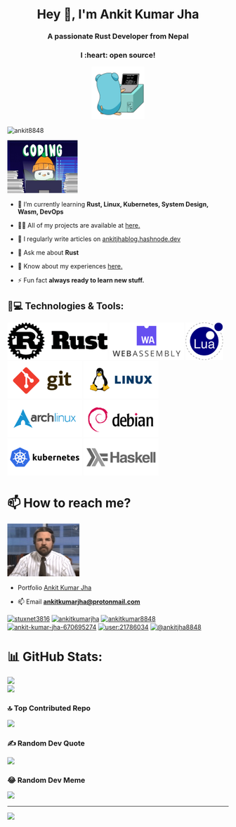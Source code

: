 <h1 align="center">Hey 👋, I'm Ankit Kumar Jha</h1>
<h3 align="center">A passionate Rust Developer from Nepal </h3>
<h3 align="center">I :heart: open source!</h3>
  

<p align="center">
  <img src="https://github.com/Ankit8848/Ankit8848/blob/main/assets/go.gif"  height="120" />
  
</p>



<p align="left"> <img src="https://komarev.com/ghpvc/?username=ankit8848&label=Profile%20views&color=0e75b6&style=flat" alt="ankit8848" /> </p>

<p align="left">
<img src="https://github.com/Ankit8848/Ankit8848/blob/main/assets/coding.gif"  height="120" />
</p>

- 🌱 I’m currently learning **Rust, Linux, Kubernetes, System Design, Wasm, DevOps**

- 👨‍💻 All of my projects are available at [here.](https://ankitjha.live/)

- 📝 I regularly write articles on [ankitjhablog.hashnode.dev](https://ankitjhablog.hashnode.dev/)

- 💬 Ask me about **Rust**

- 📄 Know about my experiences [here.](https://ankitjha.live/)

- ⚡ Fun fact **always ready to learn new stuff.**

## 🚀💻 Technologies & Tools:


  <p float="left">
   <img src="https://github.com/Ankit8848/Ankit8848/blob/main/assets/rust-lang-official.svg"  height="85" />
   <img src="https://github.com/Ankit8848/Ankit8848/blob/main/assets/webassembly.svg"  height="85" background-color: white;/>
   <img src="https://github.com/Ankit8848/Ankit8848/blob/main/assets/lua-official.svg"  height="85" />
   <img src="https://github.com/Ankit8848/Ankit8848/blob/main/assets/git-scm.svg"  height="85" />
   <img src="https://github.com/Ankit8848/Ankit8848/blob/main/assets/linux.svg"  height="85" />
   <img src="https://github.com/Ankit8848/Ankit8848/blob/main/assets/archlinux.svg"  height="85" />
   <img src="https://github.com/Ankit8848/Ankit8848/blob/main/assets/debian.svg"  height="85" />
   <img src="https://github.com/Ankit8848/Ankit8848/blob/main/assets/kubernetes.svg"  height="85" />
  <img src="https://github.com/Ankit8848/Ankit8848/blob/main/assets/haskell.svg"  height="85" />
   

</p>




# 📫 How to reach me?

<p align="left">
<img src="https://github.com/Ankit8848/Ankit8848/blob/main/assets/devops.gif" height="120"/>
</p>

- Portfolio [Ankit Kumar Jha](https://ankitjha.live/)

- 📫 Email **ankitkumarjha@protonmail.com**

 <p float="centre">
<a href="https://bsky.app/profile/ankitkumarjha.bsky.social" target="blank"><img align="center" src="https://cdn.jsdelivr.net/npm/simple-icons@14.0.1/icons/bluesky.svg" alt="stuxnet3816" height="30" width="40" /></a>
<a href="https://mastodon.social/@ankitkumarjha" target="blank"><img align="center" src="https://cdn.jsdelivr.net/npm/simple-icons@14.0.1/icons/mastodon.svg" alt="ankitkumarjha" height="30" width="40" /></a>
<a href="https://x.com/ankitkumar8848" target="blank"><img align="center" src="https://cdn.jsdelivr.net/npm/simple-icons@14.0.1/icons/x.svg" alt="ankitkumar8848" height="30" width="40" /></a>
<a href="https://linkedin.com/in/ankit-kumar-jha-670695274" target="blank"><img align="center" src="https://raw.githubusercontent.com/rahuldkjain/github-profile-readme-generator/master/src/images/icons/Social/linked-in-alt.svg" alt="ankit-kumar-jha-670695274" height="30" width="40" /></a>
<a href="https://stackoverflow.com/users/user:21786034" target="blank"><img align="center" src="https://cdn.jsdelivr.net/npm/simple-icons@14.0.1/icons/stackoverflow.svg" alt="user:21786034" height="30" width="40" /></a>
<a href="https://hashnode.com/@ankitjha8848" target="blank"><img align="center" src="https://cdn.jsdelivr.net/npm/simple-icons@14.0.1/icons/hashnode.svg" alt="@ankitjha8848" height="30" width="40" /></a>
</p>


# 📊 GitHub Stats:
![](https://github-readme-streak-stats.herokuapp.com/?user=ankit8848&theme=dark&hide_border=false)<br/>
![](https://github-readme-stats.vercel.app/api/top-langs/?username=ankit8848&theme=dark&hide_border=false&include_all_commits=true&count_private=true&layout=compact)

### 🔝 Top Contributed Repo
![](https://github-contributor-stats.vercel.app/api?username=ankit8848&limit=5&theme=radical&combine_all_yearly_contributions=true)

### ✍️ Random Dev Quote
![](https://quotes-github-readme.vercel.app/api?type=horizontal&theme=merko)

### 😂 Random Dev Meme
<img src='https://randommeme-five.vercel.app/' style="height: 400px;"/>

---
[![](https://visitcount.itsvg.in/api?id=ankit8848&icon=5&color=0)](https://visitcount.itsvg.in)
